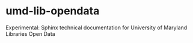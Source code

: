# umd-lib-opendata
Experimental: Sphinx technical documentation for University of Maryland Libraries Open Data
